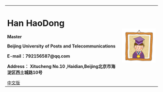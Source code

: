 <div>
<table border="0">
  <tr>
    <td>
      <h1>Han HaoDong</h1>
      <p><b>Master</b></p>
      <p><b>Beijing University of Posts and Telecommunications</b></p>
      <p><b>E-mail：792156587@qq.com</b></p>
      <p><b>Address： Xitucheng No.10 ,Haidian,Beijing北京市海淀区西土城路10号</b></p>
      <a href="/index.html">中文版</a>
    </td>
    <td width="25%">
      <img src="/zhengjianzhao.jpg" width="100%">
    </td>
  </tr>
</table>
</div>
